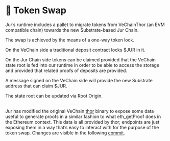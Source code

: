 # 💱 Token Swap

Jur’s runtime includes a pallet to migrate tokens from VeChainThor (an EVM compatible chain) towards the new Substrate-based Jur Chain.

The swap is achieved by the means of a one-way token lock.

On the VeChain side a traditional deposit contract locks $JUR in it.

On the Jur Chain side tokens can be claimed provided that the VeChain state root is fed into our runtime in order to be able to access the storage and provided that related proofs of deposits are provided.

A message signed on the VeChain side will provide the new Substrate address that can claim $JUR.

The state root can be updated via Root Origin.

\
Jur has modified the original VeChain [thor](https://github.com/vechain/thor) binary to expose some data useful to generate proofs in a similar fashion to what eth\_getProof does in the Ethereum context. This data is all provided by thor; endpoints are just exposing them in a way that’s easy to interact with for the purpose of the token swap. Changes are visible in the following [commit](https://github.com/jurteam/thor/commit/37daa498000fc97da301473883de866942116731).
